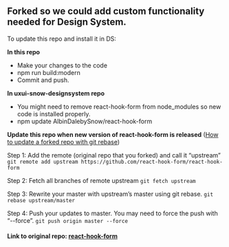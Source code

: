 ## Forked so we could add custom functionality needed for Design System.
To update this repo and install it in DS:

**In this repo**
* Make your changes to the code
* npm run build:modern
* Commit and push.

**In uxui-snow-designsystem repo**
* You might need to remove react-hook-form from node_modules so new code is installed properly.
* npm update AlbinDalebySnow/react-hook-form

**Update this repo when new version of react-hook-form is released**
([How to update a forked repo with git rebase](https://medium.com/@topspinj/how-to-git-rebase-into-a-forked-repo-c9f05e821c8a))

Step 1: Add the remote (original repo that you forked) and call it “upstream”
`git remote add upstream https://github.com/react-hook-form/react-hook-form`

Step 2: Fetch all branches of remote upstream
`git fetch upstream`

Step 3: Rewrite your master with upstream’s master using git rebase.
`git rebase upstream/master`

Step 4: Push your updates to master. You may need to force the push with “--force”.
`git push origin master --force`

#### Link to original repo: [react-hook-form](https://github.com/react-hook-form/react-hook-form)
